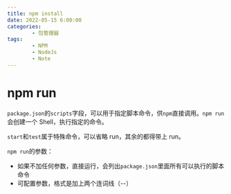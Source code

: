 ```yaml
---
title: npm install
date: 2022-05-15 6:00:00
categories:
        - 包管理器
tags:
        - NPM
        - NodeJs
        - Note
---
```


# npm run

`package.json`的`scripts`字段，可以用于指定脚本命令，供`npm`直接调用。`npm run`会创建一个 Shell，执行指定的命令。

`start`和`test`属于特殊命令，可以省略 run，其余的都得带上 run。

`npm run`的参数：

- 如果不加任何参数，直接运行，会列出`package.json`里面所有可以执行的脚本命令
- 可配置参数，格式是加上两个连词线（--）
